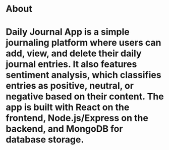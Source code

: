 <h1>About<h1>
<p>
  Daily Journal App is a simple journaling platform where users can add, view, and delete their daily journal entries. It also features sentiment analysis, which classifies entries as positive, neutral, or negative based on their content. The app is built with React on the frontend, Node.js/Express on the backend, and MongoDB for database storage.

</p>
